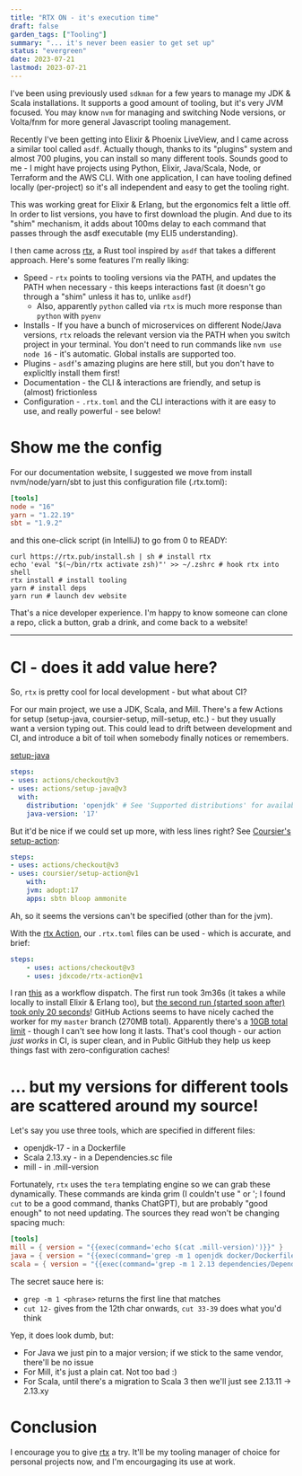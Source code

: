 ```yaml
---
title: "RTX ON - it's execution time"
draft: false
garden_tags: ["Tooling"]
summary: "... it's never been easier to get set up"
status: "evergreen"
date: 2023-07-21
lastmod: 2023-07-21
---
```


I've been using previously used `sdkman` for a few years to manage my JDK & Scala installations. It supports a good amount of tooling, but it's very JVM focused. You may know `nvm` for managing and switching Node versions, or Volta/fnm for more general Javascript tooling management.

Recently I've been getting into Elixir & Phoenix LiveView, and I came across a similar tool called `asdf`. Actually though, thanks to its "plugins" system and almost 700 plugins, you can install so many different tools. Sounds good to me - I might have projects using Python, Elixir, Java/Scala, Node, or Terraform and the AWS CLI. With one application, I can have tooling defined locally (per-project) so it's all independent and easy to get the tooling right.

This was working great for Elixir & Erlang, but the ergonomics felt a little off. In order to list versions, you have to first download the plugin. And due to its "shim" mechanism, it adds about 100ms delay to each command that passes through the asdf executable (my ELI5 understanding).

I then came across [rtx](https://github.com/jdxcode/rtx), a Rust tool inspired by `asdf` that takes a different approach. Here's some features I'm really liking:
- Speed - `rtx` points to tooling versions via the PATH, and updates the PATH when necessary - this keeps interactions fast (it doesn't go through a "shim" unless it has to, unlike `asdf`)
    - Also, apparently `python` called via `rtx` is much more response than `python` with `pyenv`
- Installs - If you have a bunch of microservices on different Node/Java versions, `rtx` reloads the relevant version via the PATH when you switch project in your terminal. You don't need to run commands like `nvm use node 16` - it's automatic. Global installs are supported too.
- Plugins - `asdf`'s amazing plugins are here still, but you don't have to explicltly install them first!
- Documentation - the CLI & interactions are friendly, and setup is (almost) frictionless
- Configuration - `.rtx.toml` and the CLI interactions with it are easy to use, and really powerful - see below!

# Show me the config

For our documentation website, I suggested we move from install nvm/node/yarn/sbt to just this configuration file (.rtx.toml):

```toml
[tools]
node = "16"
yarn = "1.22.19"
sbt = "1.9.2"
```

and this one-click script (in IntelliJ) to go from 0 to READY:

```shell
curl https://rtx.pub/install.sh | sh # install rtx 
echo 'eval "$(~/bin/rtx activate zsh)"' >> ~/.zshrc # hook rtx into shell
rtx install # install tooling
yarn # install deps 
yarn run # launch dev website
```

That's a nice developer experience. I'm happy to know someone can clone a repo, click a button, grab a drink, and come back to a website!

---

# CI - does it add value here?

So, `rtx` is pretty cool for local development - but what about CI?

For our main project, we use a JDK, Scala, and Mill. 
There's a few Actions for setup (setup-java, coursier-setup, mill-setup, etc.) - but they usually want a version typing out. This could lead to drift between development and CI, and introduce a bit of toil when somebody finally notices or remembers.

[setup-java](https://github.com/actions/setup-java)
```yaml
steps:
- uses: actions/checkout@v3
- uses: actions/setup-java@v3
  with:
    distribution: 'openjdk' # See 'Supported distributions' for available options
    java-version: '17'
```

But it'd be nice if we could set up more, with less lines right? See [Coursier's setup-action](https://github.com/coursier/setup-action):

```yaml
steps:
- uses: actions/checkout@v3
- uses: coursier/setup-action@v1
    with:
    jvm: adopt:17
    apps: sbtn bloop ammonite
```

Ah, so it seems the versions can't be specified (other than for the jvm).

With the [rtx Action](https://github.com/marketplace/actions/rtx-action), our `.rtx.toml` files can be used - which is accurate, and brief:

```yaml
steps:
    - uses: actions/checkout@v3
    - uses: jdxcode/rtx-action@v1
```

I ran [this](https://github.com/IdiosApps/havvk/blob/master/.github/workflows/rtx-action-check.yml) as a workflow dispatch. The first run took 3m36s (it takes a while locally to install Elixir & Erlang too), but [the second run (started soon after) took only 20 seconds](https://github.com/IdiosApps/havvk/actions/runs/5627022179/job/15248908167)! GitHub Actions seems to have nicely cached the worker for my `master` branch (270MB total). Apparently there's a [10GB total limit](https://docs.github.com/en/actions/using-workflows/caching-dependencies-to-speed-up-workflows) - though I can't see how long it lasts. That's cool though - our action *just works* in CI, is super clean, and in Public GitHub they help us keep things fast with zero-configuration caches!

# ... but my versions for different tools are scattered around my source!

Let's say you use three tools, which are specified in different files:

- openjdk-17 - in a Dockerfile
- Scala 2.13.xy - in a Dependencies.sc file
- mill - in .mill-version

Fortunately, `rtx` uses the `tera` templating engine so we can grab these dynamically.
These commands are kinda grim (I couldn't use " or '; I found `cut` to be a good command, thanks ChatGPT), but are probably "good enough" to not need updating. The sources they read won't be changing spacing much:

```toml
[tools]
mill = { version = "{{exec(command='echo $(cat .mill-version)')}}" }
java = { version = "{{exec(command='grep -m 1 openjdk docker/Dockerfile | cut -c 12- | tr : -')}}" }
scala = { version = "{{exec(command='grep -m 1 2.13 dependencies/Dependencies.sc | cut -c 33-39')}}" }
```

The secret sauce here is:
- `grep -m 1 <phrase>` returns the first line that matches
- `cut 12-` gives from the 12th char onwards, `cut 33-39` does what you'd think

Yep, it does look dumb, but:
- For Java we just pin to a major version; if we stick to the same vendor, there'll be no issue
- For Mill, it's just a plain cat. Not too bad :)
- For Scala, until there's a migration to Scala 3 then we'll just see 2.13.11 -> 2.13.xy

# Conclusion

I encourage you to give [rtx](https://github.com/jdxcode/rtx) a try. It'll be my tooling manager of choice for personal projects now, and I'm encourgaging its use at work.